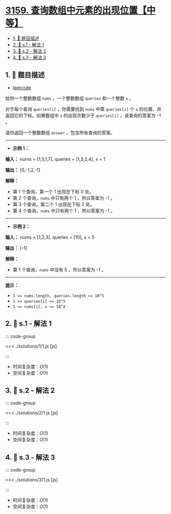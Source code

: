 # [3159. 查询数组中元素的出现位置【中等】](https://github.com/tnotesjs/TNotes.leetcode/tree/main/notes/3159.%20%E6%9F%A5%E8%AF%A2%E6%95%B0%E7%BB%84%E4%B8%AD%E5%85%83%E7%B4%A0%E7%9A%84%E5%87%BA%E7%8E%B0%E4%BD%8D%E7%BD%AE%E3%80%90%E4%B8%AD%E7%AD%89%E3%80%91)

<!-- region:toc -->

- [1. 📝 题目描述](#1--题目描述)
- [2. 🎯 s.1 - 解法 1](#2--s1---解法-1)
- [3. 🎯 s.2 - 解法 2](#3--s2---解法-2)
- [4. 🎯 s.3 - 解法 3](#4--s3---解法-3)

<!-- endregion:toc -->

## 1. 📝 题目描述

- [leetcode](https://leetcode.cn/problems/find-occurrences-of-an-element-in-an-array/)

给你一个整数数组 `nums` ，一个整数数组 `queries` 和一个整数 `x` 。

对于每个查询 `queries[i]` ，你需要找到 `nums` 中第 `queries[i]` 个 `x` 的位置，并返回它的下标。如果数组中 `x` 的出现次数少于 `queries[i]` ，该查询的答案为 -1 。

请你返回一个整数数组 `answer` ，包含所有查询的答案。

---

- **示例 1：**

**输入：** nums = [1,3,1,7], queries = [1,3,2,4], x = 1

**输出：** [0,-1,2,-1]

**解释：**

- 第 1 个查询，第一个 1 出现在下标 0 处。
- 第 2 个查询，`nums` 中只有两个 1 ，所以答案为 -1 。
- 第 3 个查询，第二个 1 出现在下标 2 处。
- 第 4 个查询，`nums` 中只有两个 1 ，所以答案为 -1 。

---

- **示例 2：**

**输入：** nums = [1,2,3], queries = [10], x = 5

**输出：** [-1]

**解释：**

- 第 1 个查询，`nums` 中没有 5 ，所以答案为 -1 。

---

**提示：**

- `1 <= nums.length, queries.length <= 10^5`
- `1 <= queries[i] <= 10^5`
- `1 <= nums[i], x <= 10^4`

## 2. 🎯 s.1 - 解法 1

::: code-group

<<< ./solutions/1/1.js [js]

:::

- 时间复杂度：$O(1)$
- 空间复杂度：$O(1)$

## 3. 🎯 s.2 - 解法 2

::: code-group

<<< ./solutions/2/1.js [js]

:::

- 时间复杂度：$O(1)$
- 空间复杂度：$O(1)$

## 4. 🎯 s.3 - 解法 3

::: code-group

<<< ./solutions/3/1.js [js]

:::

- 时间复杂度：$O(1)$
- 空间复杂度：$O(1)$
